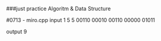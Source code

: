 ###just practice Algoritm & Data Structure

#0713 - miro.cpp
input
1
5 5
00110
00010
00110
00000
01011

output
9


